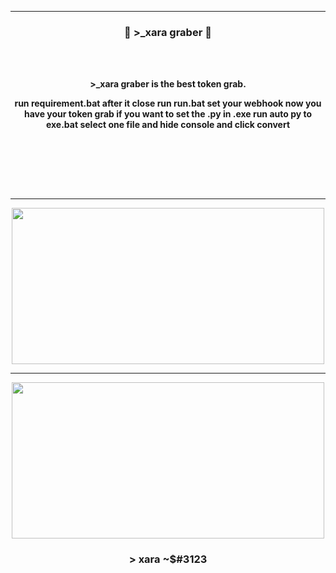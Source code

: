 -----

### <p align="center">💨 >_xara graber 💨</p>

<br><br>
<p align="center">
<strong>
>_xara graber is the best token grab.
<br>
  

<p align="center">run requirement.bat after it close run run.bat set your webhook now you have your token grab if you want to set the .py in .exe run auto py to exe.bat select one file and hide console and click convert<p\>
  
<br><br><br>
</strong>
</p>
<br>

-----

<p align="center">
<img src="https://cdn.discordapp.com/attachments/972965986766557215/1043405785977335850/image.png", width="500", height="250">
</p>

-----

<p align="center">
<img src="https://cdn.discordapp.com/attachments/972965986766557215/1053239894840979476/image.png", width="500", height="250">
</p>


</p>


### <p align="center">> xara ~$#3123</p>
